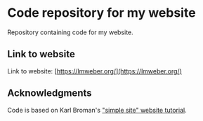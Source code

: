 # Code repository for my website

Repository containing code for my website.


## Link to website

Link to website: [https://lmweber.org/](https://lmweber.org/)


## Acknowledgments

Code is based on Karl Broman's ["simple site" website tutorial](https://kbroman.org/simple_site/).

